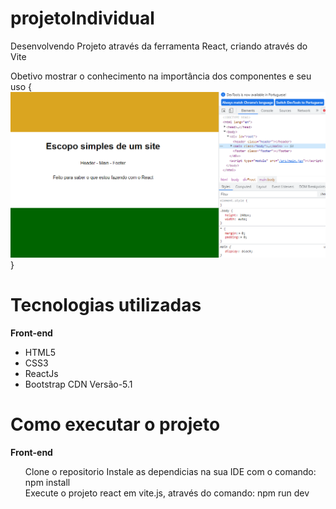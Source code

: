 # projetoIndividual
Desenvolvendo Projeto através da ferramenta React, criando através do Vite

Obetivo mostrar o conhecimento na importância dos componentes e seu uso
{
<img src='EscopoSite.png'>
}

<h1>Tecnologias utilizadas</h1>
<strong>Front-end</strong>
<ul>
    <li>HTML5</li>
    <li>CSS3</li>
    <li>ReactJs</li>
    <li>Bootstrap CDN Versão-5.1</li>
</ul>
<!-- <strong>Back-end</strong>
<ul>
    <li>Java</li>
    <li>Ecosystem Spring</li>
</ul> 
<strong>Data Base</strong>
<li>MySQL</li>-->
<h1>Como executar o projeto</h1>
<strong>Front-end</strong>
<ul>
    Clone o repositorio
    Instale as dependicias na sua IDE com o comando: npm install<br/>
    Execute o projeto react em vite.js, através do comando: npm run dev
    <!-- MySQL
    Crie um Data Base com os comandos:
    create database agencia_spring -->
</ul>
<!-- Back-end
Clone o repositorio
Utilizei o Spring-tool-4
Apos o spring atualizar click no botão RUN AS e escolha a opção Spring Boot App
Pronto! Servidor geralmente roda no http://localhost:8080
Autor
Ricardo Araujo dos Santos www.linkedin.com/in/ricardoaraujosantos3713 -->